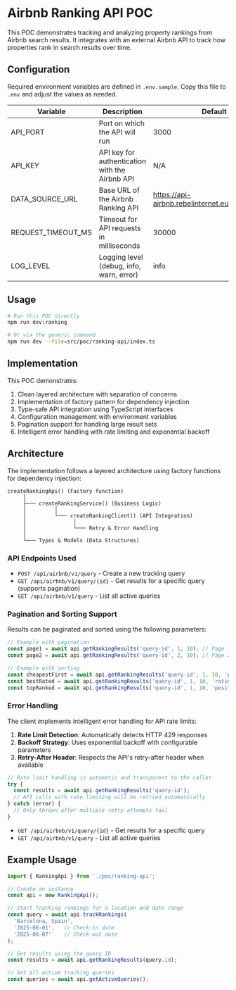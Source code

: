 # Airbnb Ranking API POC

This POC demonstrates tracking and analyzing property rankings from Airbnb search results. It integrates with an external Airbnb API to track how properties rank in search results over time.

## Configuration

Required environment variables are defined in `.env.sample`. Copy this file to `.env` and adjust the values as needed.

| Variable | Description | Default |
|----------|-------------|---------|
| API_PORT | Port on which the API will run | 3000 |
| API_KEY | API key for authentication with the Airbnb API | N/A |
| DATA_SOURCE_URL | Base URL of the Airbnb Ranking API | https://api-airbnb.rebelinternet.eu/api/airbnb/v1 |
| REQUEST_TIMEOUT_MS | Timeout for API requests in milliseconds | 30000 |
| LOG_LEVEL | Logging level (debug, info, warn, error) | info |

## Usage

```bash
# Run this POC directly
npm run dev:ranking

# Or via the generic command
npm run dev --file=src/poc/ranking-api/index.ts
```

## Implementation

This POC demonstrates:
1. Clean layered architecture with separation of concerns
2. Implementation of factory pattern for dependency injection
3. Type-safe API integration using TypeScript interfaces
4. Configuration management with environment variables
5. Pagination support for handling large result sets
6. Intelligent error handling with rate limiting and exponential backoff

## Architecture

The implementation follows a layered architecture using factory functions for dependency injection:

```
createRankingApi() (Factory function)
     │
     ├─── createRankingService() (Business Logic)
     │         │
     │         └─── createRankingClient() (API Integration)
     │               │
     │               └─── Retry & Error Handling
     │
     └─── Types & Models (Data Structures)
```

### API Endpoints Used

- `POST /api/airbnb/v1/query` - Create a new tracking query
- `GET /api/airbnb/v1/query/{id}` - Get results for a specific query (supports pagination)
- `GET /api/airbnb/v1/query` - List all active queries

### Pagination and Sorting Support

Results can be paginated and sorted using the following parameters:

```typescript
// Example with pagination
const page1 = await api.getRankingResults('query-id', 1, 10); // Page 1, 10 items per page
const page2 = await api.getRankingResults('query-id', 2, 10); // Page 2, 10 items per page

// Example with sorting
const cheapestFirst = await api.getRankingResults('query-id', 1, 10, 'price', 'asc');
const bestRated = await api.getRankingResults('query-id', 1, 10, 'rating', 'desc');
const topRanked = await api.getRankingResults('query-id', 1, 10, 'position', 'asc');
```

### Error Handling

The client implements intelligent error handling for API rate limits:

1. **Rate Limit Detection**: Automatically detects HTTP 429 responses
2. **Backoff Strategy**: Uses exponential backoff with configurable parameters
3. **Retry-After Header**: Respects the API's retry-after header when available

```typescript
// Rate limit handling is automatic and transparent to the caller
try {
  const results = await api.getRankingResults('query-id');
  // API calls with rate limiting will be retried automatically
} catch (error) {
  // Only thrown after multiple retry attempts fail
}
```
- `GET /api/airbnb/v1/query/{id}` - Get results for a specific query
- `GET /api/airbnb/v1/query` - List all active queries

## Example Usage

```typescript
import { RankingApi } from './poc/ranking-api';

// Create an instance
const api = new RankingApi();

// Start tracking rankings for a location and date range
const query = await api.trackRankings(
  'Barcelona, Spain', 
  '2025-06-01',   // Check-in date 
  '2025-06-07'    // Check-out date
);

// Get results using the query ID
const results = await api.getRankingResults(query.id);

// Get all active tracking queries
const queries = await api.getActiveQueries();
```

